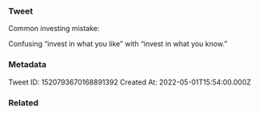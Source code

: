 ### Tweet
Common investing mistake:

Confusing “invest in what you like” with “invest in what you know.”

### Metadata
Tweet ID: 1520793670168891392
Created At: 2022-05-01T15:54:00.000Z

### Related


